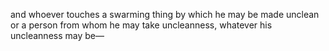 and whoever touches a swarming thing by which he may be made unclean or a person from whom he may take uncleanness, whatever his uncleanness may be—

